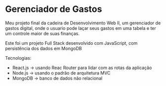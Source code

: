 # Gerenciador de Gastos

Meu projeto final da cadeira de Desenvolvimento Web II, um gerenciador de gastos digital, onde o usuario pode laçar seus gastos em uma tabela e ter um controle maior de suas finanças.

Este foi um projeto Full Stack desenvolvido com JavaScript, com persistência dos dados em MongoDB

Tecnologias:
- React.js -> usando Reac Router para lidar com as rotas da aplicação
- Node.js -> usando o padrão de arquitetura MVC
- MongoDB -> banco de dados não relacional
